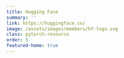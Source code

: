 ```yaml
---
title: Hugging Face
summary: ''
link: https://huggingface.co/
image: /assets/images/members/hf-logo.svg
class: pytorch-resource
order: 5
featured-home: true
---
```

